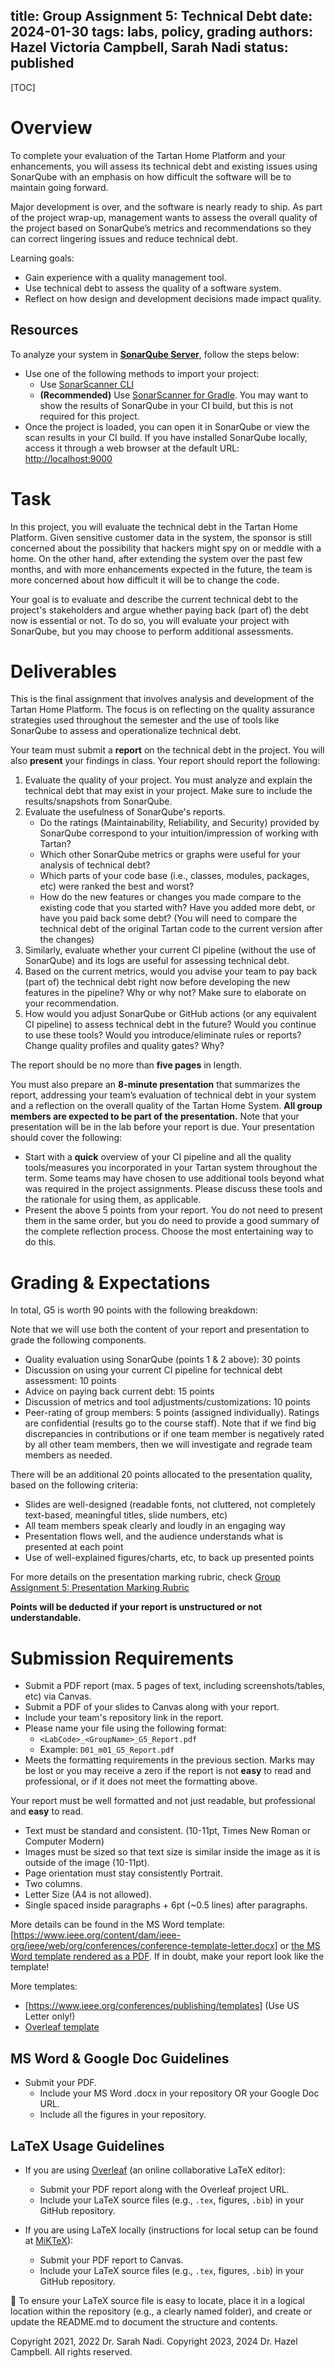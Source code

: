 title: Group Assignment 5: Technical Debt
date: 2024-01-30
tags: labs, policy, grading
authors: Hazel Victoria Campbell, Sarah Nadi
status: published
----

[TOC]

# Overview 

To complete your evaluation of the Tartan Home Platform and your enhancements, you will assess its technical debt and existing issues using SonarQube with an emphasis on how difficult the software will be to maintain going forward. 

Major development is over, and the software is nearly ready to ship. As part of the project wrap-up, management wants to assess the overall quality of the project based on SonarQube’s metrics and recommendations so they can correct lingering issues and reduce technical debt. 

Learning goals:

*	Gain experience with a quality management tool.
*	Use technical debt to assess the quality of a software system.
*	Reflect on how design and development decisions made impact quality.

## **Resources**

To analyze your system in [**SonarQube Server**](https://docs.sonarsource.com/sonarqube-server/10.8/try-out-sonarqube/), follow the steps below:

* Use one of the following methods to import your project:  
  * Use [SonarScanner CLI](https://docs.sonarsource.com/sonarqube-server/10.8/analyzing-source-code/scanners/sonarscanner/)  
  * **(Recommended)** Use [SonarScanner for Gradle](https://docs.sonarsource.com/sonarqube-server/10.8/analyzing-source-code/scanners/sonarscanner-for-gradle/). You may want to show the results of SonarQube in your CI build, but this is not required for this project.  
* Once the project is loaded, you can open it in SonarQube or view the scan results in your CI build. If you have installed SonarQube locally, access it through a web browser at the default URL: [http://localhost:9000](http://localhost:9000)

# Task

In this project, you will evaluate the technical debt in the Tartan Home Platform. Given sensitive customer data in the system, the sponsor is still concerned about the possibility that hackers might spy on or meddle with a home. On the other hand, after extending the system over the past few months, and with more enhancements expected in the future, the team is more concerned about how difficult it will be to change the code.  

Your goal is to evaluate and describe the current technical debt to the project's stakeholders and argue whether paying back (part of) the debt now is essential or not. To do so, you will evaluate your project with SonarQube, but you may choose to perform additional assessments.

# Deliverables

This is the final assignment that involves analysis and development of the Tartan Home Platform. The focus is on reflecting on the quality assurance strategies used throughout the semester and the use of tools like SonarQube to assess and operationalize technical debt.

Your team must submit a **report** on the technical debt in the project. You will also **present** your findings in class. Your report should report the following:

1.	Evaluate the quality of your project. You must analyze and explain the technical debt that may exist in your project. Make sure to include the results/snapshots from SonarQube.
2.	Evaluate the usefulness of SonarQube's reports. 
	* Do the ratings (Maintainability, Reliability, and Security) provided by SonarQube correspond to your intuition/impression of working with Tartan? 
	* Which other SonarQube metrics or graphs were useful for your analysis of technical debt? 
	* Which parts of your code base (i.e., classes, modules, packages, etc) were ranked the best and worst?
	* How do the new features or changes you made compare to the existing code that you started with? Have you added more debt, or have you paid back some debt? (You will need to compare the technical debt of the original Tartan code to the current version after the changes)
3.	Similarly, evaluate whether your current CI pipeline (without the use of SonarQube) and its logs are useful for assessing technical debt.
4. Based on the current metrics, would you advise your team to pay back (part of) the technical debt right now before developing the new features in the pipeline? Why or why not? Make sure to elaborate on your recommendation.
5.	How would you adjust SonarQube or GitHub actions (or any equivalent CI pipeline) to assess technical debt in the future? Would you continue to use these tools? Would you introduce/eliminate rules or reports? Change quality profiles and quality gates? Why? 

The report should be no more than **five pages** in length.

You must also prepare an **8-minute presentation** that summarizes the report, addressing your team’s evaluation of technical debt in your system and a reflection on the overall quality of the Tartan Home System. **All group members are expected to be part of the presentation.** Note that your presentation will be in the lab before your report is due. Your presentation should cover the following:

* Start with a **quick** overview of your CI pipeline and all the quality tools/measures you incorporated in your Tartan system throughout the term. Some teams may have chosen to use additional tools beyond what was required in the project assignments. Please discuss these tools and the rationale for using them, as applicable.
* Present the above 5 points from your report. You do not need to present them in the same order, but you do need to provide a good summary of the complete reflection process. Choose the most entertaining way to do this.

# Grading & Expectations

In total, G5 is worth 90 points with the following breakdown:

Note that we will use both the content of your report and presentation to grade the following components.

*	Quality evaluation using SonarQube (points 1 & 2 above): 30 points 
*	Discussion on using your current CI pipeline for technical debt assessment: 10 points
*  Advice on paying back current debt: 15 points
*	Discussion of metrics and tool adjustments/customizations: 10 points
* Peer-rating of group members: 5 points (assigned individually). Ratings are confidential (results go to the course staff). Note that if we find big discrepancies in contributions or if one team member is negatively rated by all other team members, then we will investigate and regrade team members as needed.

There will be an additional 20 points allocated to the presentation quality, based on the following criteria:

* Slides are well-designed (readable fonts, not cluttered, not completely text-based, meaningful titles, slide numbers, etc)
* All team members speak clearly and loudly in an engaging way
* Presentation flows well, and the audience understands what is presented at each point
* Use of well-explained figures/charts, etc, to back up presented points

For more details on the presentation marking rubric, check [Group Assignment 5: Presentation Marking Rubric]({filename}/general/presentation-rubric.md)

**Points will be deducted if your report is unstructured or not understandable.**

# Submission Requirements

- Submit a PDF report (max. 5 pages of text, including screenshots/tables, etc) via Canvas.
- Submit a PDF of your slides to Canvas along with your report.
- Include your team's repository link in the report.
- Please name your file using the following format:
    - `<LabCode>_<GroupName>_G5_Report.pdf`
    - Example: `D01_m01_G5_Report.pdf`
- Meets the formatting requirements in the previous section. Marks may be lost or you may receive a zero if the report is not **easy** to read and professional, or if it does not meet the formatting above.

Your report must be well formatted and not just readable, but professional and **easy** to read.

* Text must be standard and consistent. (10-11pt, Times New Roman or Computer Modern)
* Images must be sized so that text size is similar inside the image as it is outside of the image (10-11pt).
* Page orientation must stay consistently Portrait.
* Two columns.
* Letter Size (A4 is not allowed).
* Single spaced inside paragraphs + 6pt (~0.5 lines) after paragraphs.

More details can be found in the MS Word template: [https://www.ieee.org/content/dam/ieee-org/ieee/web/org/conferences/conference-template-letter.docx] or [the MS Word template rendered as a PDF]({attach}conference-template-letter.pdf). If in doubt, make your report look like the template!

More templates: 

* [https://www.ieee.org/conferences/publishing/templates] (Use US Letter only!)
* [Overleaf template](https://www.overleaf.com/read/qtgwphwhrkft#eaa1dc)

## MS Word & Google Doc Guidelines

- Submit your PDF.
    - Include your MS Word .docx in your repository OR your Google Doc URL.
    - Include all the figures in your repository.

## LaTeX Usage Guidelines

- If you are using [Overleaf](https://www.overleaf.com/) (an online collaborative LaTeX editor):  
    - Submit your PDF report along with the Overleaf project URL.  
    - Include your LaTeX source files (e.g., `.tex`, figures, `.bib`) in your GitHub repository.  

- If you are using LaTeX locally (instructions for local setup can be found at [MiKTeX](https://miktex.org/)):  
	- Submit your PDF report to Canvas.  
    - Include your LaTeX source files (e.g., `.tex`, figures, `.bib`) in your GitHub repository.  

📌 To ensure your LaTeX source file is easy to locate, place it in a logical location within the repository (e.g., a clearly named folder), and create or update the README.md to document the structure and contents.

Copyright 2021, 2022 Dr. Sarah Nadi. Copyright 2023, 2024 Dr. Hazel Campbell. All rights reserved.

